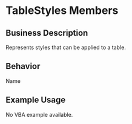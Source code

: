 # TableStyles Members

## Business Description
Represents styles that can be applied to a table.

## Behavior
Name

## Example Usage
No VBA example available.